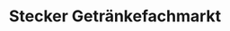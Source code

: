 ---
title: "Stecker Getränkefachmarkt"
url: /herten/stecker-getraenkefachmarkt/
shop: Spirituosen
---